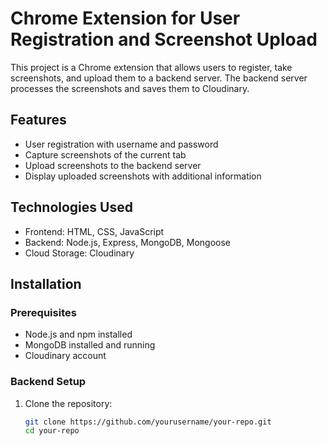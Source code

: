 # Chrome Extension for User Registration and Screenshot Upload

This project is a Chrome extension that allows users to register, take screenshots, and upload them to a backend server. The backend server processes the screenshots and saves them to Cloudinary.

## Features

- User registration with username and password
- Capture screenshots of the current tab
- Upload screenshots to the backend server
- Display uploaded screenshots with additional information

## Technologies Used

- Frontend: HTML, CSS, JavaScript
- Backend: Node.js, Express, MongoDB, Mongoose
- Cloud Storage: Cloudinary

## Installation

### Prerequisites

- Node.js and npm installed
- MongoDB installed and running
- Cloudinary account

### Backend Setup

1. Clone the repository:

   ```sh
   git clone https://github.com/yourusername/your-repo.git
   cd your-repo
